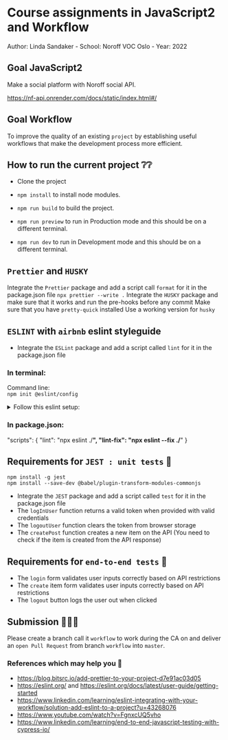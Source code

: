 # Course assignments in JavaScript2 and Workflow 
Author: Linda Sandaker - School: Noroff VOC Oslo - Year: 2022

## Goal JavaScript2

Make a social platform with Noroff social API. 

https://nf-api.onrender.com/docs/static/index.html#/

## Goal Workflow

To improve the quality of an existing `project` by establishing useful workflows that make the development process more efficient.

## How to run the current project ❔❔

-   Clone the project

-   `npm install` to install node modules.

-   `npm run build` to build the project.

-   `npm run preview` to run in Production mode and this should be on a different terminal.

-   `npm run dev` to run in Development mode and this should be on a different terminal.

## `Prettier` and `HUSKY`
  
Integrate the `Prettier` package and add a script call `format` for it in the package.json file `npx prettier --write .`
Integrate the `HUSKY` package and make sure that it works and run the pre-hooks before any commit
Make sure that you have `pretty-quick` installed
Use a working version for `husky`

## `ESLINT` with `airbnb` eslint styleguide

-   Integrate the `ESLint` package and add a script called `lint` for it in the package.json file

### In terminal:

Command line: <br>
`npm init @eslint/config`

<details>
<summary> Follow this eslint setup: </summary>

√ How would you like to use ESLint? · style <br>
√ What type of modules does your project use? · esm <br>
√ Which framework does your project use? · none <br>
√ Does your project use TypeScript? · No / Yes <br>
√ Where does your code run? · browser, node <br>
√ How would you like to define a style for your project? · guide <br>
√ Which style guide do you want to follow? · airbnb <br>
√ What format do you want your config file to be in? · JSON <br>
Checking peerDependencies of eslint-config-airbnb-base@latest <br>
Local ESLint installation not found. 

The config that you've selected requires the following dependencies: <br>
eslint-config-airbnb-base@latest eslint@^7.32.0 || ^8.2.0 eslint-plugin-import@^2.25.2 <br>
√ Would you like to install them now? · No / Yes <br>
√ Which package manager do you want to use? · npm <br>
Installing eslint-config-airbnb-base@latest, eslint@^7.32.0 || ^8.2.0, eslint-plugin-import@^2.25.2
</details>

### In package.json:

"scripts": {
"lint": "npx eslint ./**",
"lint-fix": "npx eslint --fix ./**"
}

## Requirements for `JEST : unit tests` 🤔

`npm install -g jest` <br>
`npm install --save-dev @babel/plugin-transform-modules-commonjs`
-   Integrate the `JEST` package and add a script called `test` for it in the package.json file
-   The `logInUser` function returns a valid token when provided with valid credentials
-   The `logoutUser` function clears the token from browser storage
-   The `createPost` function creates a new item on the API (You need to check if the item is created from the API response)

## Requirements for `end-to-end tests` 🤔

-   The `login` form validates user inputs correctly based on API restrictions
-   The `create` item form validates user inputs correctly based on API restrictions
-   The `logout` button logs the user out when clicked

## Submission 🎉🎉🎉

Please create a branch call it `workflow` to work during the CA on and deliver an `open Pull Request` from branch `workflow` into `master`.

### References which may help you 🫴

-   https://blog.bitsrc.io/add-prettier-to-your-project-d7e91ac03d05
-   https://eslint.org/ and https://eslint.org/docs/latest/user-guide/getting-started
-   https://www.linkedin.com/learning/eslint-integrating-with-your-workflow/solution-add-eslint-to-a-project?u=43268076
-   https://www.youtube.com/watch?v=FgnxcUQ5vho
-   https://www.linkedin.com/learning/end-to-end-javascript-testing-with-cypress-io/
